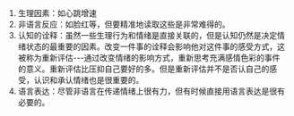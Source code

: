 1. 生理因素：如心跳增速
2. 非语言反应：如脸红等，但要精准地读取这些是非常难得的。
3. 认知的诠释：虽然一些生理行为和情绪是直接关联的，但是认知仍然是决定情绪状态的最重要的因素。改变一件事的诠释会影响他对这件事的感受方式，这被称为重新评估---通过改变情绪的影响方式，重新思考充满感情色彩的事件的意义。重新评估比压抑自己要好的多。但是重新评估并不是否认自己的感受，认识和承认情绪也是很重要的。
4. 语言表达：尽管非语言在传递情绪上很有力，但有时候直接用语言表达是很有必要的。
